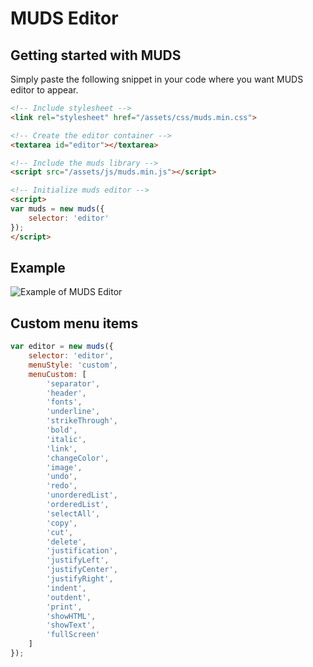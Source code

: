 # MUDS Editor

## Getting started with MUDS
Simply paste the following snippet in your code where you want MUDS editor to appear.
```html
<!-- Include stylesheet -->
<link rel="stylesheet" href="/assets/css/muds.min.css">

<!-- Create the editor container -->
<textarea id="editor"></textarea>

<!-- Include the muds library -->
<script src="/assets/js/muds.min.js"></script>

<!-- Initialize muds editor -->
<script>
var muds = new muds({
    selector: 'editor'
});
</script>
```

## Example
![Example of MUDS Editor](https://muds.io/assets/img/example.png)


## Custom menu items
```Javascript
var editor = new muds({
    selector: 'editor',
    menuStyle: 'custom',
    menuCustom: [
        'separator',
        'header',
        'fonts',
        'underline',
        'strikeThrough',
        'bold',
        'italic',
        'link',
        'changeColor',
        'image',
        'undo',
        'redo',
        'unorderedList',
        'orderedList',
        'selectAll',
        'copy',
        'cut',
        'delete',
        'justification',
        'justifyLeft',
        'justifyCenter',
        'justifyRight',
        'indent',
        'outdent',
        'print',
        'showHTML',
        'showText',
        'fullScreen'
    ]
});
```